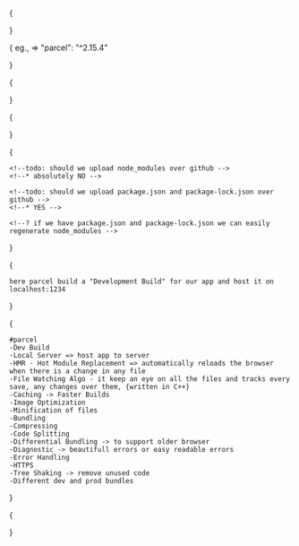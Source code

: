 <!--?* This is lecture 02  -->

<!--! The foremost thing we learn is that npm is not "Node Package Manager" it is a manager that manages packages -->

<!--? How to npm init and what are the things of it. -->

{

<!--* Installing the dependencies from npm -->
<!--? Types of dependencies => -->

<!--todo 1. Dev Dependencies -> Dependencies which are used during the development phase => (npm insatll -D dependencty-name) -->
<!--todo 2. Normal Dependencies => Dependencies which are used in the production also => (npm install dependency-name)  -->

}

<!--! parcel  -->
<!--* it is a bundler  -->

{
eg., => "parcel": "^2.15.4"

<!--? left shows the dependency name and right side shows the version number -->
<!-- *this "^" sign is called "caret", -->

<!--todo: this ^ caret shows that the version of the dependencies can be upgraded in the future when a new "minor update" is released. -->

<!-- todo: "~" tilde sign is also used but it is used for "major update" automatically update major update but it is not reccommended -->

<!--? if there is no sign before the version number then the version of dependency will never be update automatically  -->

}

{

<!--! package-lock.json  -->
<!--* it keeps a track of what dependencies are installed and especially the exact version of the dependencies which. -->
<!--* This "locks down" the versions, ensuring that npm install will always install the identical set of packages and versions  -->

}

{

<!--! node_modules -->
<!--* it contains all the code that is fetched from the npm for the dependencies we installed, like a database for the dependencies and packages that we used -->
<!--? a dependency or package can have their own set of dependencies these dependencies are called transit dependencies -->
<!--? node_modules contains all the set of dependencies which are needed by the dependencies we installed in out app -->

}

{

<!--! gitignore -->
<!--? it is a file that is used to ignore files like node_modules, .env that must not be published on github -->

    <!--todo: should we upload node_modules over github -->
    <!--* absolutely NO -->

    <!--todo: should we upload package.json and package-lock.json over github -->
    <!--* YES -->

    <!--? if we have package.json and package-lock.json we can easily regenerate node_modules -->

}

{

<!--* npx parcel index.html => this runs our app at localhost:1234 -->
<!--todo but in package.json file we have to remove main:"App.js", this will throw an error -->
<!--? npx means executing a package like here parcel -->

    here parcel build a "Development Build" for our app and host it on localhost:1234

}

{

<!--? Lecture 02 part2 -->
<!--* removing the cdn links and installing the react from npm into our machine(app) npm i react, npm i react-dom -->
<!--! Now we got errors like React is not defined as we are using React.createElement because we didnot have imported React yet in App.js -->
<!--? import React from react and ReactDOM from react-dom, this successfully imported the React and ReactDOM but this alone will create some error which says Browser scripts doesnt have export or imports -->
<!--todo:=> this can be resolve by adding a type attribute in the script tag in index.html file and give it a value module like "type=module" -->

    #parcel
    -Dev Build
    -Local Server => host app to server
    -HMR - Hot Module Replacement => automatically reloads the browser when there is a change in any file
    -File Watching Algo - it keep an eye on all the files and tracks every save, any changes over them, {written in C++}
    -Caching -> Faster Builds
    -Image Optimization
    -Minification of files
    -Bundling
    -Compressing
    -Code Splitting
    -Differential Bundling -> to support older browser
    -Diagnostic -> beautifull errors or easy readable errors
    -Error Handling
    -HTTPS
    -Tree Shaking -> remove unused code
    -Different dev and prod bundles

}

<!--! why react is very fast? -->
<!--* because react uses may other packages, libraries to make a production ready app, ex parcel -->

<!--? running the app using parcel will create a dist folder which contains minified file generated by parcel -->

<!--!  we dont need these file on github -->

{
<!--? how to make our app compatible with older browsers -->

<!--* browserslist is a thing in node_modules which takes care of this and we have to configure it -->

}
